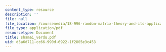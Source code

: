 ```yaml
---
content_type: resource
description: ''
file: null
file_location: /coursemedia/18-996-random-matrix-theory-and-its-applications-spring-2004/d5a6d711cc66990d69221f2805e3c458_shamai_verdu.pdf
file_type: application/pdf
resourcetype: Document
title: shamai_verdu.pdf
uid: d5a6d711-cc66-990d-6922-1f2805e3c458
---
```

